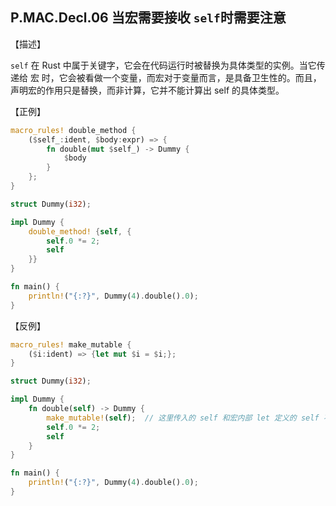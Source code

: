 ## P.MAC.Decl.06   当宏需要接收 `self`时需要注意

  【描述】

 `self` 在 Rust 中属于关键字，它会在代码运行时被替换为具体类型的实例。当它传递给 宏 时，它会被看做一个变量，而宏对于变量而言，是具备卫生性的。而且，声明宏的作用只是替换，而非计算，它并不能计算出 self 的具体类型。

【正例】

```rust
macro_rules! double_method {
    ($self_:ident, $body:expr) => {
        fn double(mut $self_) -> Dummy {
            $body
        }
    };
}

struct Dummy(i32);

impl Dummy {
    double_method! {self, {
        self.0 *= 2;
        self
    }}
}

fn main() {
    println!("{:?}", Dummy(4).double().0);
}
```

【反例】

```rust
macro_rules! make_mutable {
    ($i:ident) => {let mut $i = $i;};
}

struct Dummy(i32);

impl Dummy {
    fn double(self) -> Dummy {
        make_mutable!(self);  // 这里传入的 self 和宏内部 let 定义的 self 不是一码事
        self.0 *= 2;
        self
    }
}

fn main() {
    println!("{:?}", Dummy(4).double().0);
}

```

